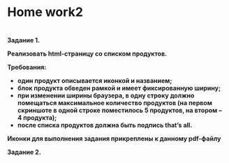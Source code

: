 # <b>Home work2

#

Задание 1.<br>

<p><b>Реализовать html-страницу со списком продуктов.<b></p>
<b>Требования:<b>
<ul>
<li>один продукт описывается иконкой и названием;</li>
<li>блок продукта обведен рамкой и имеет фиксированную ширину;</li>
<li>при изменении ширины браузера, в одну строку должно помещаться максимальное количество продуктов (на первом скриншоте в одной строке поместилось 5 продуктов, на втором – 4 продукта);</li>
<li>после списка продуктов должна быть подпись that’s all.</li>
</ul>
Иконки для выполнения задания прикреплены к данному pdf-файлу<br>


Задание 2.<br>

